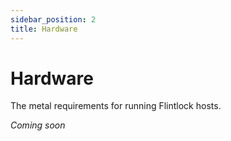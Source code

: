 ```yaml
---
sidebar_position: 2
title: Hardware
---
```


# Hardware

The metal requirements for running Flintlock hosts.

_Coming soon_

